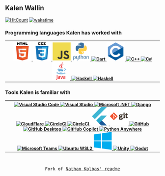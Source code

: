## Kalen Wallin
[![HitCount](https://hits.dwyl.com/kalenwallin/kalenwallin.svg?style=flat)](http://hits.dwyl.com/kalenwallin/kalenwallin)
[![wakatime](https://wakatime.com/badge/user/8d75968c-d279-4ce0-a2b1-c5faaf10b884.svg)](https://wakatime.com/@8d75968c-d279-4ce0-a2b1-c5faaf10b884)

### Programming languages Kalen has worked with
<table align="center">
    <tr>
        <th>
            <a href="https://developer.mozilla.org/en-US/docs/Web/HTML">
                <img src="https://raw.githubusercontent.com/devicons/devicon/master/icons/html5/html5-original-wordmark.svg" width=60 alt="HTML">
            </a>
            <a href="https://www.w3.org/Style/CSS/Overview.en.html">
                <img src="https://raw.githubusercontent.com/devicons/devicon/master/icons/css3/css3-original-wordmark.svg" width=60 alt="CSS">
            </a>
            <a href="https://www.javascript.com/">
                <img src="https://raw.githubusercontent.com/devicons/devicon/master/icons/javascript/javascript-original.svg" width=60 alt="JavaScript">
            </a>
            <a href="https://www.python.org/">
                <img src="https://raw.githubusercontent.com/devicons/devicon/master/icons/python/python-original-wordmark.svg" width=60 alt="Python">
            </a>
            <a href="https://dart.dev/">
                <img src="https://dart.dev/assets/img/touch-icon-iphone-retina.png" width=60 alt="Dart">
            </a>
            <a href="https://en.wikipedia.org/wiki/C_(programming_language)#:~:text=C%20(%2F%CB%88si%CB%90%2F,efficiently%20to%20typical%20machine%20instructions.">
                <img src="https://raw.githubusercontent.com/devicons/devicon/master/icons/c/c-original.svg" width=60 alt="C">
            </a>
            <a href="https://cplusplus.com/">
                <img src="https://upload.wikimedia.org/wikipedia/commons/thumb/1/18/ISO_C%2B%2B_Logo.svg/640px-ISO_C%2B%2B_Logo.svg.png" width=52 alt="C++">
            </a>
            <a href="https://docs.microsoft.com/en-us/dotnet/csharp/">
                <img src="https://iconape.com/wp-content/png_logo_vector/c.png" width=60 alt="C#">
            </a>
            <a href="https://www.oracle.com/java/technologies/">
                <img src="https://raw.githubusercontent.com/devicons/devicon/master/icons/java/java-original-wordmark.svg" width=60 alt="Java">
            </a>
            <a href="https://www.haskell.org/">
                <img src="https://cdn-icons-png.flaticon.com/512/5968/5968259.png" width=60 alt="Haskell">
            </a>
            <a href="https://en.wikipedia.org/wiki/Prolog">
                <img src="https://dashboard.snapcraft.io/site_media/appmedia/2020/04/Prolog-logo-512.png" width=60 alt="Haskell">
            </a>
        </th>
    </tr>
</table>

### Tools Kalen is familiar with
<table align="center">
    <tr>
        <th>
            <a href="https://code.visualstudio.com/">
                <img src="https://code.visualstudio.com/favicon.ico" width=60 alt="Visual Studio Code">
            </a>
            <a href="https://visualstudio.microsoft.com/">
                <img src="https://visualstudio.microsoft.com/wp-content/uploads/2021/10/Product-Icon.svg" width=60 alt="Visual Studio">
            </a>
            <a href="https://dotnet.microsoft.com/en-us/">
                <img src="https://upload.wikimedia.org/wikipedia/commons/7/7d/Microsoft_.NET_logo.svg" width=60 alt="Microsoft .NET">
            </a>
            <a href="https://www.djangoproject.com/">
                <img src="https://static.djangoproject.com/img/icon-touch.e4872c4da341.png" width=60 alt="Django">
            </a>
            <a href="https://www.cloudflare.com/">
                <img src="https://www.cloudflare.com/favicon.ico" width=60 alt="CloudFlare">
            </a>
            <a href="https://www.circleci.com/">
                <img src="https://d3r49iyjzglexf.cloudfront.net/android-chrome-512x512-636549fcf54150d3184aa6e8395d79ca9bcdc9278210e947ce093372cc2004a4.png" width=60 alt="CircleCI">
            </a>
            <a href="https://www.vercel.com/">
                <img src="https://assets.vercel.com/image/upload/front/favicon/vercel/60x60.png" width=60 alt="CircleCI">
            </a>
            <a href="https://flutter.dev/">
                <img src="https://raw.githubusercontent.com/devicons/devicon/master/icons/flutter/flutter-original.svg" width=60 alt="Flutter">
            </a>
            <a href="https://git-scm.com/">
                <img src="https://raw.githubusercontent.com/devicons/devicon/master/icons/git/git-original-wordmark.svg" width=60 alt="Git">
            </a>
            <a href="https://github.com/">
                <img src="https://github.com/fluidicon.png" width=60 alt="GitHub">
            </a>
            <a href="https://desktop.github.com/">
                <img src="https://desktop.github.com/images/desktop-icon.svg" width=60 alt="GitHub Desktop">
            </a>
            <a href="https://github.com/features/copilot">
                <img src="https://github.githubassets.com/images/modules/site/copilot/copilot.webp" width=60 alt="GitHub Copilot">
            </a>
            <a href="https://www.pythonanywhere.com/">
                <img src="https://pbs.twimg.com/profile_images/1317006476/logo300x300_400x400.png" width=60 alt="Python Anywhere">
            </a>
            <a href="https://www.microsoft.com/en-us/microsoft-teams/group-chat-software">
                <img src="https://play-lh.googleusercontent.com/jKU64njy8urP89V1O63eJxMtvWjDGETPlHVIhDv9WZAYzsSxRWyWZkUlBJZj_HbkHA" width=60 alt="Microsoft Teams">
            </a>
            <a href="https://ubuntu.com/wsl">
                <img src="https://winaero.com/blog/wp-content/uploads/2017/10/Ubuntu-store-icon.png" width=60 alt="Ubuntu WSL2">
            </a>
            <a href="https://www.microsoft.com/en-us/windows">
                <img src="https://raw.githubusercontent.com/devicons/devicon/master/icons/windows8/windows8-original.svg" width=60 alt="Windows">
            </a>
            <a href="https://unity.com/">
                <img src="https://external-content.duckduckgo.com/iu/?u=https%3A%2F%2Fwww.versluis.com%2Fwp-content%2Fuploads%2F2019%2F09%2FUnity-Icon-Square.png&f=1&nofb=1" width=60 alt="Unity">
            </a>
          <a href="https://godotengine.org/">
                <img src="https://godotengine.org/assets/favicon.png" width=60 alt="Godot">
            </a>
        </th>
    </tr>
</table>
<br>
<p align="center">
  <samp>
    Fork of <a href="https://github.com/NathanKolbas/NathanKolbas">Nathan Kolbas' readme</a>
  </samp>
</p>
